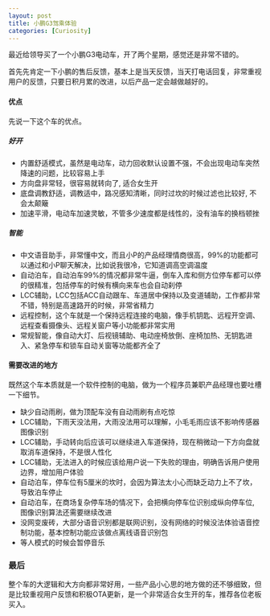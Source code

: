 ```yaml
---
layout: post
title: 小鹏G3驾乘体验
categories: [Curiosity]
---
```


最近给领导买了一个小鹏G3电动车，开了两个星期，感觉还是非常不错的。

首先先肯定一下小鹏的售后反馈，基本上是当天反馈，当天打电话回复，非常重视用户的反馈，只要日积月累的改进，以后产品一定会越做越好的。

#### 优点
先说一下这个车的优点。

##### 好开
* 内置舒适模式，虽然是电动车，动力回收默认设置不强，不会出现电动车突然降速的问题，比较容易上手
* 方向盘非常轻，很容易就转向了, 适合女生开
* 底盘调教舒适，调教适中，路况感知清晰，同时过坎的时候过滤也比较好, 不会太颠簸
* 加速平滑，电动车加速灵敏，不管多少速度都是线性的，没有油车的换档顿挫

##### 智能
* 中文语音助手，非常懂中文，而且小P的产品经理情商很高，99%的功能都可以通过和小P聊天解决，比如说我很冷，它知道调高空调温度
* 自动泊车，自动泊车99%的情况都非常牛逼，倒车入库和侧方位停车都可以停的很精准，包括停车的时候有横向来车也会自动刹停
* LCC辅助，LCC包括ACC自动跟车、车道居中保持以及变道辅助，工作都非常不错，特别是高速路开的时候，非常省精力
* 远程控制，这个车就是一个保持远程连接的电脑，像手机钥匙、远程开空调、远程查看摄像头、远程关窗户等小功能都非常实用
* 常规智能，像自动大灯、后视镜辅助、电动座椅放倒、座椅加热、无钥匙进入、紧急停车和锁车自动关窗等功能都齐全了

#### 需要改进的地方
既然这个车本质就是一个软件控制的电脑，做为一个程序员兼职产品经理也要吐槽一下细节。

* 缺少自动雨刷，做为顶配车没有自动雨刷有点吃惊
* LCC辅助，下雨天没法用，大雨没法用可以理解，小毛毛雨应该不影响传感器图像识别
* LCC辅助，手动转向后应该可以继续进入车道保持，现在稍微动一下方向盘就取消车道保持，不是很人性化
* LCC辅助，无法进入的时候应该给用户说一下失败的理由，明确告诉用户使用边界，增加用户体验
* 自动泊车，停车位有5厘米的坎时，会因为算法太小心而缺乏动力上不了坎，导致泊车停止
* 自动泊车，在商场复杂停车场的情况下，会把横向停车位识别成纵向停车位, 图像识别算法还需要继续改进
* 没网变废砖，大部分语音识别都是联网识别，没有网络的时候没法体验语音控制功能，基本控制功能应该做点离线语音识别包
* 等人模式的时候会暂停音乐

### 最后
整个车的大逻辑和大方向都非常好用，一些产品小心思的地方做的还不够细致，但是比较重视用户反馈和积极OTA更新，是一个非常适合女生开的车，推荐各位老板买入。
